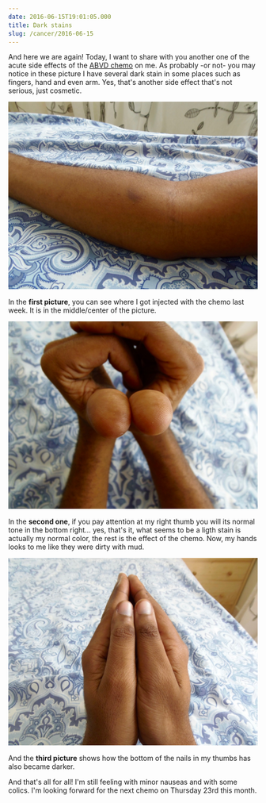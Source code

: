 ```yaml
---
date: 2016-06-15T19:01:05.000
title: Dark stains
slug: /cancer/2016-06-15
---
```


And here we are again! Today, I want to share with you another one of the acute side effects of the [ABVD chemo](https://en.wikipedia.org/wiki/ABVD) on me. As probably -or not- you may notice in these picture I have several dark stain in some places such as fingers, hand and even arm. Yes, that's another side effect that's not serious, just cosmetic.

![](/images/cancer/o8tu5tDwtT1vsn3evo1.jpg)

In the **first picture**, you can see where I got injected with the chemo last week. It is in the middle/center of the picture.

![](/images/cancer/o8tu5tDwtT1vsn3evo2.jpg)

In the **second one**, if you pay attention at my right thumb you will its normal tone in the bottom right… yes, that's it, what seems to be a ligth stain is actually my normal color, the rest is the effect of the chemo. Now, my hands looks to me like they were dirty with mud.

![](/images/cancer/o8tu5tDwtT1vsn3evo3.jpg)

And the **third picture** shows how the bottom of the nails in my thumbs has also became darker.

And that's all for all! I'm still feeling with minor nauseas and with some colics. I'm looking forward for the next chemo on Thursday 23rd this month.
